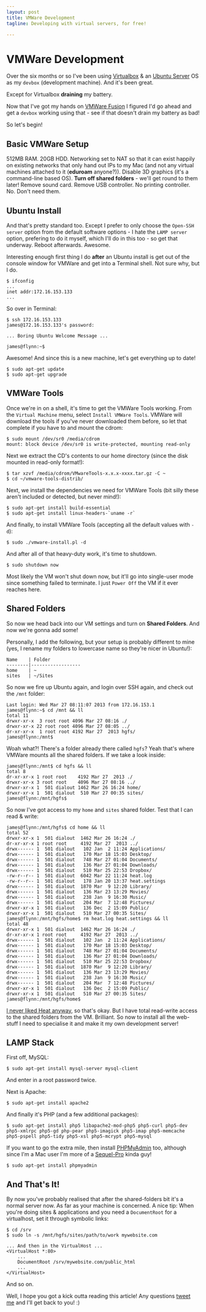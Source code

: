 ```yaml
---
layout: post
title: VMWare Development
tagline: Developing with virtual servers, for free!

---
```


# VMWare Development

Over the six months or so I've been using [Virtualbox][virtualbox] & an [Ubuntu Server][ubuntu] OS as my `devbox` (development machine). And it's been great.

Except for Virtualbox **draining** my battery.

Now that I've got my hands on [VMWare Fusion][vmware] I figured I'd go ahead and get a `devbox` working using that - see if that doesn't drain my battery as bad!

So let's begin!

## Basic VMWare Setup

512MB RAM. 20GB HDD. Networking set to NAT so that it can exist happily on existing networks that only hand out IPs to my Mac (and not any virtual machines attached to it (**eduroam** anyone?)). Disable 3D graphics (it's a command-line based OS). **Turn off shared folders** - we'll get round to them later! Remove sound card. Remove USB controller. No printing controller. No. Don't need them.

## Ubuntu Install

And that's pretty standard too. Except I prefer to only choose the `Open-SSH server` option from the default software options - I hate the `LAMP server` option, prefering to do it myself, which I'll do in this too - so get that underway. Reboot afterwards. Awesome.

Interesting enough first thing I do **after** an Ubuntu install is get out of the console window for VMWare and get into a Terminal shell. Not sure why, but I do.

	$ ifconfig
	...
	inet addr:172.16.153.133
	...

So over in Terminal:

	$ ssh 172.16.153.133
	james@172.16.153.133's password:
	
	... Boring Ubuntu Welcome Message ...
	
	james@flynn:~$ 

Awesome! And since this is a new machine, let's get everything up to date!

	$ sudo apt-get update
	$ sudo apt-get upgrade

## VMWare Tools

Once we're in on a shell, it's time to get the VMWare Tools working. From the `Virtual Machine` menu, select `Install VMWare Tools`. VMWare will download the tools if you've never downloaded them before, so let that complete if you have to and mount the cdrom:

	$ sudo mount /dev/sr0 /media/cdrom
	mount: block device /dev/sr0 is write-protected, mounting read-only

Next we extract the CD's contents to our home directory (since the disk mounted in read-only format!):

	$ tar xzvf /media/cdrom/VMwareTools-x.x.x-xxxx.tar.gz -C ~
	$ cd ~/vmware-tools-distrib/

Next, we install the dependencies we need for VMWare Tools (bit silly these aren't included or detected, but never mind!):

	$ sudo apt-get install build-essential
	$ sudo apt-get install linux-headers-`uname -r`

And finally, to install VMWare Tools (accepting all the default values with `-d`):

	$ sudo ./vmware-install.pl -d

And after all of that heavy-duty work, it's time to shutdown.

	$ sudo shutdown now

Most likely the VM won't shut down now, but it'll go into single-user mode since something failed to terminate. I just `Power Off` the VM if it ever reaches here.

## Shared Folders

So now we head back into our VM settings and turn on **Shared Folders**. And now we're gonna add some!

Personally, I add the following, but your setup is probably different to mine (yes, I rename my folders to lowercase name so they're nicer in Ubuntu!):

	Name    | Folder
	--------|------------------
	home    | ~
	sites   | ~/Sites

So now we fire up Ubuntu again, and login over SSH again, and check out the `/mnt` folder:

	Last login: Wed Mar 27 08:11:07 2013 from 172.16.153.1
	james@flynn:~$ cd /mnt && ll
	total 11
	drwxr-xr-x  3 root root 4096 Mar 27 08:16 ./
	drwxr-xr-x 22 root root 4096 Mar 27 08:05 ../
	dr-xr-xr-x  1 root root 4192 Mar 27  2013 hgfs/
	james@flynn:/mnt$

Woah what?! There's a folder already there called `hgfs`? Yeah that's where VMWare mounts all the shared folders. If we take a look inside:

	james@flynn:/mnt$ cd hgfs && ll
	total 8
	dr-xr-xr-x 1 root root    4192 Mar 27  2013 ./
	drwxr-xr-x 3 root root    4096 Mar 27 08:16 ../
	drwxr-xr-x 1  501 dialout 1462 Mar 26 16:24 home/
	drwxr-xr-x 1  501 dialout  510 Mar 27 00:35 sites/
	james@flynn:/mnt/hgfs$ 

So now I've got access to my `home` and `sites` shared folder. Test that I can read & write:

	james@flynn:/mnt/hgfs$ cd home && ll
	total 52
	drwxr-xr-x 1  501 dialout  1462 Mar 26 16:24 ./
	dr-xr-xr-x 1 root root     4192 Mar 27  2013 ../
	drwx------ 1  501 dialout   102 Jan  2 11:24 Applications/
	drwx------ 1  501 dialout   170 Mar 18 15:03 Desktop/
	drwx------ 1  501 dialout   748 Mar 27 01:04 Documents/
	drwx------ 1  501 dialout   136 Mar 27 01:04 Downloads/
	drwx------ 1  501 dialout   510 Mar 25 22:53 Dropbox/
	-rw-r--r-- 1  501 dialout  6042 Mar 22 11:24 heat.log
	-rw-r--r-- 1  501 dialout   178 Jan 20 13:37 heat.settings
	drwx------ 1  501 dialout  1870 Mar  9 12:20 Library/
	drwx------ 1  501 dialout   136 Mar 23 13:29 Movies/
	drwx------ 1  501 dialout   238 Jan  9 16:30 Music/
	drwx------ 1  501 dialout   204 Mar  7 12:48 Pictures/
	drwxr-xr-x 1  501 dialout   136 Dec  2 15:09 Public/
	drwxr-xr-x 1  501 dialout   510 Mar 27 00:35 Sites/
	james@flynn:/mnt/hgfs/home$ rm heat.log heat.settings && ll
	total 48
	drwxr-xr-x 1  501 dialout  1462 Mar 26 16:24 ./
	dr-xr-xr-x 1 root root     4192 Mar 27  2013 ../
	drwx------ 1  501 dialout   102 Jan  2 11:24 Applications/
	drwx------ 1  501 dialout   170 Mar 18 15:03 Desktop/
	drwx------ 1  501 dialout   748 Mar 27 01:04 Documents/
	drwx------ 1  501 dialout   136 Mar 27 01:04 Downloads/
	drwx------ 1  501 dialout   510 Mar 25 22:53 Dropbox/
	drwx------ 1  501 dialout  1870 Mar  9 12:20 Library/
	drwx------ 1  501 dialout   136 Mar 23 13:29 Movies/
	drwx------ 1  501 dialout   238 Jan  9 16:30 Music/
	drwx------ 1  501 dialout   204 Mar  7 12:48 Pictures/
	drwxr-xr-x 1  501 dialout   136 Dec  2 15:09 Public/
	drwxr-xr-x 1  501 dialout   510 Mar 27 00:35 Sites/
	james@flynn:/mnt/hgfs/home$ 

[I never liked Heat anyway][heat], so that's okay. But I have total read-write access to the shared folders from the VM. Brilliant. So now to install all the web-stuff I need to specialise it and make it my own development server!

## LAMP Stack

First off, MySQL:

	$ sudo apt-get install mysql-server mysql-client

And enter in a root password twice.

Next is Apache:

	$ sudo apt-get install apache2

And finally it's PHP (and a few additional packages):

	$ sudo apt-get install php5 libapache2-mod-php5 php5-curl php5-dev php5-xmlrpc php5-gd php-pear php5-imagick php5-imap php5-memcache php5-pspell php5-tidy php5-xsl php5-mcrypt php5-mysql

If you want to go the extra mile, then install [PHPMyAdmin][phpmyadmin] too, although since I'm a Mac user I'm more of a [Sequel-Pro][sequel-pro] kinda guy!

	$ sudo apt-get install phpmyadmin

## And That's It!

By now you've probably realised that after the shared-folders bit it's a normal server now. As far as your machine is concerned. A nice tip: When you're doing sites & applications and you need a `DocumentRoot` for a virtualhost, set it through symbolic links:

	$ cd /srv
	$ sudo ln -s /mnt/hgfs/sites/path/to/work mywebsite.com
	
	... And then in the VirtualHost ...
	<VirtualHost *:80>
		...
		DocumentRoot /srv/mywebsite.com/public_html
		...
	</VirtualHost>

And so on.

Well, I hope you got a kick outta reading this article! Any questions [tweet me][tweet] and I'll get back to you! :)

[heat]: http://code.withportals.com/2013/02/if-you-cant-stand-the-heat
[phpmyadmin]: http://www.phpmyadmin.net
[sequel-pro]: http://www.sequelpro.com
[tweet]: http://twitter.com/jdrydn
[ubuntu]: http://www.ubuntu.com/business/server
[vmware]: http://www.vmware.com/products/fusion
[virtualbox]: https://www.virtualbox.org